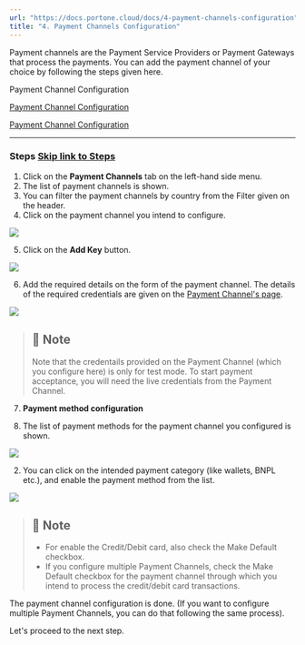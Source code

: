 ```yaml
---
url: "https://docs.portone.cloud/docs/4-payment-channels-configuration"
title: "4. Payment Channels Configuration"
---
```


Payment channels are the Payment Service Providers or Payment Gateways that process the payments. You can add the payment channel of your choice by following the steps given here.

Payment Channel Configuration

[Payment Channel Configuration](https://www.loom.com/share/9e268d179aca4aad91e73eb10bbf6321?source=embed_watch_on_loom_cta&t=0 "Payment Channel Configuration")

[Payment Channel Configuration](https://www.loom.com/share/9e268d179aca4aad91e73eb10bbf6321?source=embed_watch_on_loom_cta&t=0 "Payment Channel Configuration")

* * *

### Steps   [Skip link to Steps](https://docs.portone.cloud/docs/4-payment-channels-configuration\#steps)

1. Click on the **Payment Channels** tab on the left-hand side menu.
2. The list of payment channels is shown.
3. You can filter the payment channels by country from the Filter given on the header.
4. Click on the payment channel you intend to configure.

![](https://files.readme.io/e9ec1c2-image.png)

5. Click on the **Add Key** button.

![](https://files.readme.io/9cfbc35-image.png)

6. Add the required details on the form of the payment channel. The details of the required credentials are given on the [Payment Channel's page](https://docs.portone.cloud/docs/payment-channels).

![](https://files.readme.io/e26620c-image.png)

> ## 📘  Note
>
> Note that the credentails provided on the Payment Channel (which you configure here) is only for test mode. To start payment acceptance, you will need the live credentials from the Payment Channel.

7. **Payment method configuration**


1. The list of payment methods for the payment channel you configured is shown.

![](https://files.readme.io/03c2a26-image.png)

2. You can click on the intended payment category (like wallets, BNPL etc.), and enable the payment method from the list.

![](https://files.readme.io/fdf56b9-image.png)

> ## 📘  Note
>
> - For enable the Credit/Debit card, also check the Make Default checkbox.
> - If you configure multiple Payment Channels, check the Make Default checkbox for the payment channel through which you intend to process the credit/debit card transactions.

The payment channel configuration is done. (If you want to configure multiple Payment Channels, you can do that following the same process).

Let's proceed to the next step.